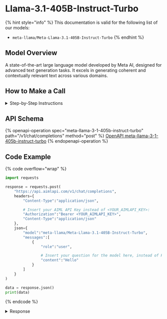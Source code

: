 # Llama-3.1-405B-Instruct-Turbo

{% hint style="info" %}
This documentation is valid for the following list of our models:

* `meta-llama/Meta-Llama-3.1-405B-Instruct-Turbo`
{% endhint %}

## Model Overview

A state-of-the-art large language model developed by Meta AI, designed for advanced text generation tasks. It excels in generating coherent and contextually relevant text across various domains.

## How to Make a Call

<details>

<summary>Step-by-Step Instructions</summary>

### :digit\_one:  Setup You Can’t Skip

:black\_small\_square:  [**Create an Account**](https://aimlapi.com/app/sign-up): Visit the AI/ML API website and create an account (if you don’t have one yet).\
:black\_small\_square:  [**Generate an API Key**](https://aimlapi.com/app/keys): After logging in, navigate to your account dashboard and generate your API key. Ensure that key is enabled on UI.

### &#x20;:digit\_two:  Copy the code example

At the bottom of this page, you'll find [a code example](Meta-Llama-3.1-405B-Instruct-Turbo.md#code-example) that shows how to structure the request. Choose the code snippet in your preferred programming language and copy it into your development environment.

### :digit\_three:  Modify the code example

:black\_small\_square:  Replace `<YOUR_AIMLAPI_KEY>` with your actual AI/ML API key from your account.\
:black\_small\_square:  Insert your question or request into the `content` field—this is what the model will respond to.

### :digit\_four:  <sup><sub><mark style="background-color:yellow;">(Optional)<mark style="background-color:yellow;"><sub></sup> Adjust other optional parameters if needed

Only `model` and `messages` are required parameters for this model (and we’ve already filled them in for you in the example), but you can include optional parameters if needed to adjust the model’s behavior. Below, you can find the corresponding [API schema](Meta-Llama-3.1-405B-Instruct-Turbo.md#api-schema), which lists all available parameters along with notes on how to use them.

### :digit\_five:  Run your modified code

Run your modified code in your development environment. Response time depends on various factors, but for simple prompts it rarely exceeds a few seconds.

{% hint style="success" %}
If you need a more detailed walkthrough for setting up your development environment and making a request step by step — feel free to use our [Quickstart guide](../../../quickstart/setting-up.md).
{% endhint %}

</details>

## API Schema

{% openapi-operation spec="meta-llama-3-1-405b-instruct-turbo" path="/v1/chat/completions" method="post" %}
[OpenAPI meta-llama-3-1-405b-instruct-turbo](https://raw.githubusercontent.com/aimlapi/api-docs/refs/heads/main/docs/api-references/text-models-llm/Meta/Meta-Llama-3.1-405B-Instruct-Turbo.json)
{% endopenapi-operation %}

## Code Example

{% code overflow="wrap" %}
```python
import requests

response = requests.post(
    "https://api.aimlapi.com/v1/chat/completions",
    headers={
        "Content-Type":"application/json", 

        # Insert your AIML API Key instead of <YOUR_AIMLAPI_KEY>:
        "Authorization":"Bearer <YOUR_AIMLAPI_KEY>",
        "Content-Type":"application/json"
    },
    json={
        "model":"meta-llama/Meta-Llama-3.1-405B-Instruct-Turbo",
        "messages":[
            {
                "role":"user",

                # Insert your question for the model here, instead of Hello:
                "content":"Hello"
            }
        ]
    }
)

data = response.json()
print(data)
```
{% endcode %}

<details>

<summary>Response</summary>

{% code overflow="wrap" %}
```json5
{'id': 'npQhshu-3NKUce-92da9f512c0f70b9', 'object': 'chat.completion', 'choices': [{'index': 0, 'finish_reason': 'stop', 'logprobs': None, 'message': {'role': 'assistant', 'content': 'Hello.  How can I assist you today?', 'tool_calls': []}}], 'created': 1744208187, 'model': 'meta-llama/Meta-Llama-3.1-405B-Instruct-Turbo', 'usage': {'prompt_tokens': 265, 'completion_tokens': 81, 'total_tokens': 346}}
```
{% endcode %}

</details>
